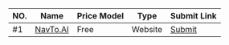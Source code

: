 | NO.  | Name                                                                                                                    | Price Model | Type      | Submit Link                                                                                                   |
| ---- | ----------------------------------------------------------------------------------------------------------------------- | ----------- | --------- | ------------------------------------------------------------------------------------------------------------- |
| #1   | [NavTo.AI](https://www.navto.ai/)                                                                            | Free        | Website   | [Submit](https://www.navto.ai/submit)                                                               |
